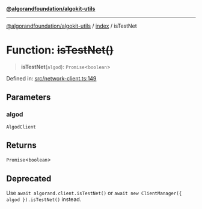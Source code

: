 [**@algorandfoundation/algokit-utils**](../../README.md)

***

[@algorandfoundation/algokit-utils](../../README.md) / [index](../README.md) / isTestNet

# Function: ~~isTestNet()~~

> **isTestNet**(`algod`): `Promise`\<`boolean`\>

Defined in: [src/network-client.ts:149](https://github.com/algorandfoundation/algokit-utils-ts/blob/main/src/network-client.ts#L149)

## Parameters

### algod

`AlgodClient`

## Returns

`Promise`\<`boolean`\>

## Deprecated

Use `await algorand.client.isTestNet()` or `await new ClientManager({ algod }).isTestNet()` instead.
